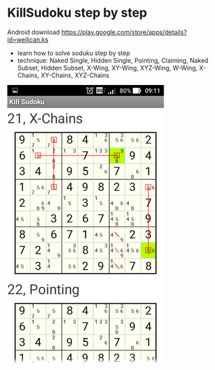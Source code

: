 # KillSudoku step by step

Android download https://play.google.com/store/apps/details?id=weilican.ks

* learn how to solve soduku step by step
* technique: Naked Single, Hidden Single, Pointing, Claiming, Naked Subset, Hidden Subset, X-Wing, XY-Wing, XYZ-Wing, W-Wing, X-Chains, XY-Chains, XYZ-Chains

![image](ks.png)
